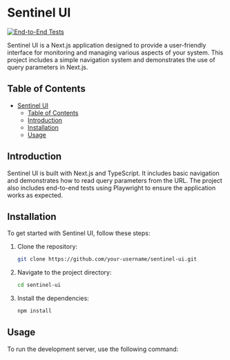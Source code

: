 # Sentinel UI

[![End-to-End Tests](https://github.com/organiclever/sentinel/actions/workflows/e2e-tests.yml/badge.svg)](https://github.com/organiclever/sentinel/actions/workflows/e2e-tests.yml)

Sentinel UI is a Next.js application designed to provide a user-friendly interface for monitoring and managing various aspects of your system. This project includes a simple navigation system and demonstrates the use of query parameters in Next.js.

## Table of Contents

- [Sentinel UI](#sentinel-ui)
  - [Table of Contents](#table-of-contents)
  - [Introduction](#introduction)
  - [Installation](#installation)
  - [Usage](#usage)

## Introduction

Sentinel UI is built with Next.js and TypeScript. It includes basic navigation and demonstrates how to read query parameters from the URL. The project also includes end-to-end tests using Playwright to ensure the application works as expected.

## Installation

To get started with Sentinel UI, follow these steps:

1. Clone the repository:

   ```bash
   git clone https://github.com/your-username/sentinel-ui.git
   ```

2. Navigate to the project directory:

   ```bash
   cd sentinel-ui
   ```

3. Install the dependencies:
   ```bash
   npm install
   ```

## Usage

To run the development server, use the following command:
